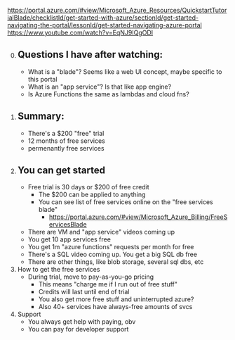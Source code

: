 https://portal.azure.com/#view/Microsoft_Azure_Resources/QuickstartTutorialBlade/checklistId/get-started-with-azure/sectionId/get-started-navigating-the-portal/lessonId/get-started-navigating-azure-portal
https://www.youtube.com/watch?v=EqNJ9IQgODI

0. ## Questions I have after watching:
   - What is a "blade"? Seems like a web UI concept, maybe specific to this portal
   - What is an "app service"? Is that like app engine?
   - Is Azure Functions the same as lambdas and cloud fns?
1. ## Summary:
   - There's a $200 "free" trial
   - 12 months of free services
   - permenantly free services
2. ## You can get started
   - Free trial is 30 days or $200 of free credit
     - The $200 can be applied to anything
     - You can see list of free services online on the "free services blade"
       - https://portal.azure.com/#view/Microsoft_Azure_Billing/FreeServicesBlade
   - There are VM and "app service" videos coming up
   - You get 10 app services free
   - You get 1m "azure functions" requests per month for free
   - There's a SQL video coming up. You get a big SQL db free
   - There are other things, like blob storage, several sql dbs, etc
3. How to get the free services
   - During trial, move to pay-as-you-go pricing
     - This means "charge me if I run out of free stuff"
     - Credits will last until end of trial
     - You also get more free stuff and uninterrupted azure?
     - Also 40+ services have always-free amounts of svcs
4. Support
   - You always get help with paying, obv
   - You can pay for developer support
